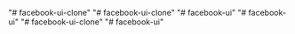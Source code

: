 "# facebook-ui-clone" "# facebook-ui-clone" 
"# facebook-ui" 
"# facebook-ui" 
"# facebook-ui-clone" 
"# facebook-ui" 
